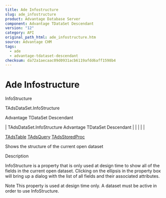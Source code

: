 ```yaml
---
title: Ade Infostructure
slug: ade_infostructure
product: Advantage Database Server
component: Advantage TDataSet Descendant
version: "12"
category: API
original_path_html: ade_infostructure.htm
source: Advantage CHM
tags:
  - ade
  - advantage-tdataset-descendant
checksum: da72a1aecaac09d0931acb6119afdd6aff1598b4
---
```


# Ade Infostructure

InfoStructure

TAdsDataSet.InfoStructure

Advantage TDataSet Descendant

| TAdsDataSet.InfoStructure  Advantage TDataSet Descendant |  |  |  |  |

[TAdsTable](ade_tadstable_7.md) [TAdsQuery](ade_tadsquery.md) [TAdsStoredProc](ade_tadsstoredproc.md)

Shows the structure of the current open dataset

Description

InfoStructure is a property that is only used at design time to show all of the fields in the current open dataset. Clicking on the ellipsis in the property box will bring up a dialog with the list of all fields and their associated attributes.

Note This property is used at design time only. A dataset must be active in order to use InfoStructure.
